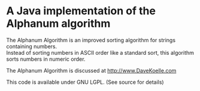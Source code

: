 # A Java implementation of the Alphanum algorithm
 
The Alphanum Algorithm is an improved sorting algorithm for strings containing numbers.  
Instead of sorting numbers in ASCII order like a standard sort, this algorithm sorts numbers in numeric order.

The Alphanum Algorithm is discussed at http://www.DaveKoelle.com

This code is available under GNU LGPL. (See source for details)